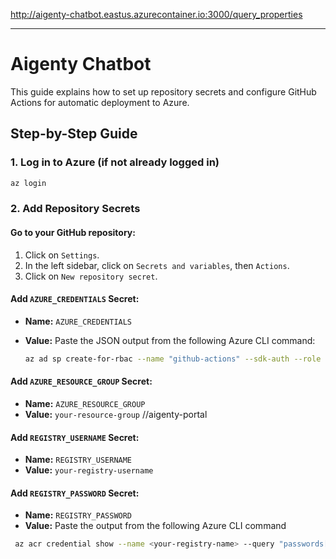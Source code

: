 http://aigenty-chatbot.eastus.azurecontainer.io:3000/query_properties

---

# Aigenty Chatbot

This guide explains how to set up repository secrets and configure GitHub Actions for automatic deployment to Azure.

## Step-by-Step Guide

### 1. Log in to Azure (if not already logged in)

```sh
az login
```

### 2. Add Repository Secrets

#### Go to your GitHub repository:

1. Click on `Settings`.
2. In the left sidebar, click on `Secrets and variables`, then `Actions`.
3. Click on `New repository secret`.

#### Add `AZURE_CREDENTIALS` Secret:

- **Name:** `AZURE_CREDENTIALS`
- **Value:** Paste the JSON output from the following Azure CLI command:

  ```sh
  az ad sp create-for-rbac --name "github-actions" --sdk-auth --role contributor --scopes /subscriptions/<subscription-id>/resourceGroups/<your-resource-group>
  ```


#### Add `AZURE_RESOURCE_GROUP` Secret:

- **Name:** `AZURE_RESOURCE_GROUP`
- **Value:** `your-resource-group` //aigenty-portal

#### Add `REGISTRY_USERNAME` Secret:

- **Name:** `REGISTRY_USERNAME`
- **Value:** `your-registry-username`

#### Add `REGISTRY_PASSWORD` Secret:

- **Name:** `REGISTRY_PASSWORD`
- **Value:** Paste the output from the following Azure CLI command

```sh
 az acr credential show --name <your-registry-name> --query "passwords[0].value" --output tsv
```

